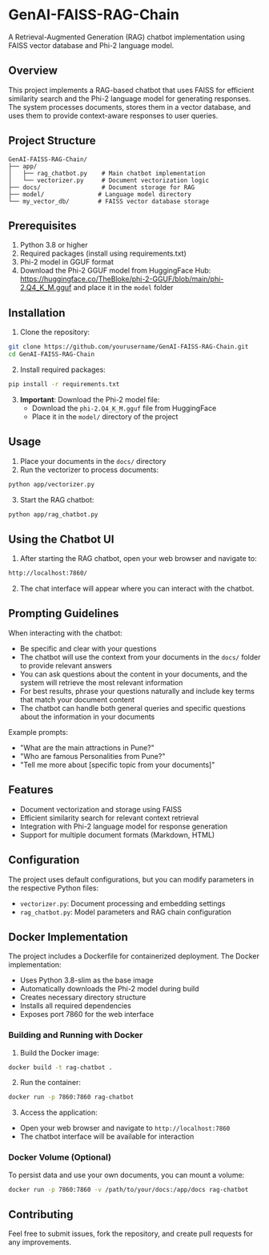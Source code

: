 # GenAI-FAISS-RAG-Chain

A Retrieval-Augmented Generation (RAG) chatbot implementation using FAISS vector database and Phi-2 language model.

## Overview

This project implements a RAG-based chatbot that uses FAISS for efficient similarity search and the Phi-2 language model for generating responses. The system processes documents, stores them in a vector database, and uses them to provide context-aware responses to user queries.

## Project Structure

```
GenAI-FAISS-RAG-Chain/
├── app/
│   ├── rag_chatbot.py    # Main chatbot implementation
│   └── vectorizer.py     # Document vectorization logic
├── docs/                 # Document storage for RAG
├── model/               # Language model directory
└── my_vector_db/        # FAISS vector database storage
```

## Prerequisites

1. Python 3.8 or higher
2. Required packages (install using requirements.txt)
3. Phi-2 model in GGUF format
4. Download the Phi-2 GGUF model from HuggingFace Hub: https://huggingface.co/TheBloke/phi-2-GGUF/blob/main/phi-2.Q4_K_M.gguf and place it in the `model` folder

## Installation

1. Clone the repository:
```bash
git clone https://github.com/yourusername/GenAI-FAISS-RAG-Chain.git
cd GenAI-FAISS-RAG-Chain
```

2. Install required packages:
```bash
pip install -r requirements.txt
```

3. **Important**: Download the Phi-2 model file:
   - Download the `phi-2.Q4_K_M.gguf` file from HuggingFace
   - Place it in the `model/` directory of the project

## Usage

1. Place your documents in the `docs/` directory
2. Run the vectorizer to process documents:
```bash
python app/vectorizer.py
```
3. Start the RAG chatbot:
```bash
python app/rag_chatbot.py
```

## Using the Chatbot UI

1. After starting the RAG chatbot, open your web browser and navigate to:
```bash
http://localhost:7860/
```

2. The chat interface will appear where you can interact with the chatbot.

## Prompting Guidelines

When interacting with the chatbot:
- Be specific and clear with your questions
- The chatbot will use the context from your documents in the `docs/` folder to provide relevant answers
- You can ask questions about the content in your documents, and the system will retrieve the most relevant information
- For best results, phrase your questions naturally and include key terms that match your document content
- The chatbot can handle both general queries and specific questions about the information in your documents

Example prompts:
- "What are the main attractions in Pune?"
- "Who are famous Personalities from Pune?"
- "Tell me more about [specific topic from your documents]"

## Features

- Document vectorization and storage using FAISS
- Efficient similarity search for relevant context retrieval
- Integration with Phi-2 language model for response generation
- Support for multiple document formats (Markdown, HTML)

## Configuration

The project uses default configurations, but you can modify parameters in the respective Python files:
- `vectorizer.py`: Document processing and embedding settings
- `rag_chatbot.py`: Model parameters and RAG chain configuration

## Docker Implementation

The project includes a Dockerfile for containerized deployment. The Docker implementation:
- Uses Python 3.8-slim as the base image
- Automatically downloads the Phi-2 model during build
- Creates necessary directory structure
- Installs all required dependencies
- Exposes port 7860 for the web interface

### Building and Running with Docker

1. Build the Docker image:
```bash
docker build -t rag-chatbot .
```

2. Run the container:
```bash
docker run -p 7860:7860 rag-chatbot
```

3. Access the application:
- Open your web browser and navigate to `http://localhost:7860`
- The chatbot interface will be available for interaction

### Docker Volume (Optional)
To persist data and use your own documents, you can mount a volume:
```bash
docker run -p 7860:7860 -v /path/to/your/docs:/app/docs rag-chatbot
```

## Contributing

Feel free to submit issues, fork the repository, and create pull requests for any improvements.